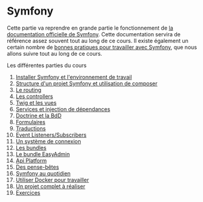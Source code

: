 # Symfony

Cette partie va reprendre en grande partie le fonctionnement de [la documentation officielle de Symfony](https://symfony.com/doc/current/index.html). Cette documentation servira de référence assez souvent tout au long de ce cours. Il existe également un certain nombre de [bonnes pratiques pour travailler avec Symfony](https://symfony.com/doc/current/best_practices.html), que nous allons suivre tout au long de ce cours.

Les différentes parties du cours

1. [Installer Symfony et l'environnement de travail](01-installation.md)
1. [Structure d'un projet Symfony et utilisation de composer](10-structure.md)
1. [Le routing](20-routing.md)
1. [Les controllers](21-controllers.md)
1. [Twig et les vues](22-twig.md)
1. [Services et injection de dépendances](23-injection.md)
1. [Doctrine et la BdD](24-doctrine.md)
1. [Formulaires](25-formulaires.md)
1. [Traductions](26-translation.md)
1. [Event Listeners/Subscribers](27-event-listeners.md)
1. [Un système de connexion](30-user.md)
1. [Les bundles](40-bundles.md)
1. [Le bundle EasyAdmin](41-easy-admin.md)
1. [Api Platform](42-api-platform.md)
1. [Des pense-bêtes](80-cheat-sheet.md)
1. [Symfony au quotidien](81-quotidien.md)
1. [Utiliser Docker pour travailler](82-docker.md)
1. [Un projet complet à réaliser](98-projets.md)
1. [Exercices](99-exercices.md)